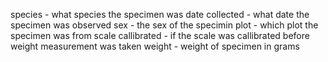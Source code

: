 species - what species the specimen was
date collected - what date the specimen was observed
sex - the sex of the specimin 
plot - which plot the specimen was from
scale callibrated - if the scale was callibrated before weight measurement was taken
weight - weight of specimen in grams 
